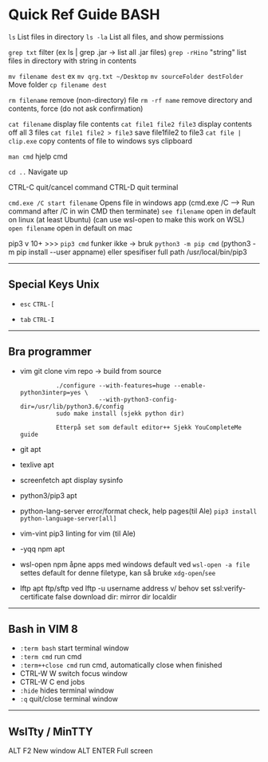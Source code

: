 # Quick Ref Guide BASH

`ls`            List files in directory
`ls -la`        List all files, and show permissions

`grep txt`      filter (ex ls | grep .jar  ->  list all .jar files)
  `grep -rHino` "string"
                list files in directory with string in contents

`mv filename dest`
        ex `mv qrg.txt ~/Desktop`
  `mv sourceFolder destFolder`
                Move folder
`cp filename dest`

`rm filename`   remove (non-directory) file
  `rm -rf name`   remove directory and contents, force
                (do not ask confirmation)

`cat filename`  display file contents
`cat file1 file2 file3`
                display contents off all 3 files
`cat file1 file2 > file3`
                save file1file2 to file3
`cat file | clip.exe`
                copy contents of file to windows sys clipboard

`man cmd`       hjelp cmd

`cd ..`         Navigate up

CTRL-C        quit/cancel command
CTRL-D        quit terminal

`cmd.exe /C start filename`
                Opens file in windows app
                (cmd.exe /C --> Run command after /C in win CMD then terminate)
`see filename`  open in default on linux (at least Ubuntu)
                (can use wsl-open to make this work on WSL)
`open filename` open in default on mac

pip3 v 10+ >>> `pip3 cmd` funker ikke -> bruk `python3 -m pip cmd`
                      (python3 -m pip install --user appname)
                      eller spesifiser full path /usr/local/bin/pip3

-------------------------------
## Special Keys Unix

* `esc`   `CTRL-[`

* `tab`   `CTRL-I`

-------------------------------

## Bra programmer

* vim           git clone vim repo -> build from source

                ./configure --with-features=huge --enable-python3interp=yes \
                            --with-python3-config-dir=/usr/lib/python3.6/config
                sudo make install (sjekk python dir)
                
                Etterpå set som default editor++ Sjekk YouCompleteMe guide

* git           apt
* texlive       apt
* screenfetch   apt                   display sysinfo
* python3/pip3  apt
* python-lang-server                  error/format check, help pages(til Ale)
               `pip3 install python-language-server[all]`
* vim-vint      pip3                  linting for vim (til Ale)
* -yqq npm      apt
* wsl-open      npm                   åpne apps med windows default
                                      ved `wsl-open -a file` settes default for
                                      denne filetype, kan så bruke `xdg-open`/`see`
* lftp          apt                   ftp/sftp ved lftp -u username address
                                      v/ behov   set ssl:verify-certificate false
                                      download dir:  mirror dir localdir

-------------------------------

## Bash in VIM 8

* `:term bash`  start terminal window
* `:term cmd`   run cmd
* `:term++close cmd`
                run cmd, automatically close when finished
* CTRL-W W      switch focus window
* CTRL-W C      end jobs
* `:hide`       hides terminal window
* `:q`          quit/close terminal window

-------------------------------

## WslTty / MinTTY

ALT F2          New window
ALT ENTER       Full screen
